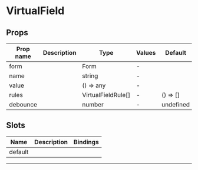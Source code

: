 # VirtualField

## Props

| Prop name | Description | Type               | Values | Default   |
| --------- | ----------- | ------------------ | ------ | --------- |
| form      |             | Form               | -      |           |
| name      |             | string             | -      |           |
| value     |             | () => any          | -      |           |
| rules     |             | VirtualFieldRule[] | -      | () => []  |
| debounce  |             | number             | -      | undefined |

## Slots

| Name    | Description | Bindings |
| ------- | ----------- | -------- |
| default |             |          |

---
